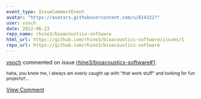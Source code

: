 ```yaml
---
event_type: IssueCommentEvent
avatar: "https://avatars.githubusercontent.com/u/814322?"
user: vsoch
date: 2022-06-23
repo_name: rhine3/bioacoustics-software
html_url: https://github.com/rhine3/bioacoustics-software/issues/1
repo_url: https://github.com/rhine3/bioacoustics-software
---
```


<a href='https://github.com/vsoch' target='_blank'>vsoch</a> commented on issue <a href='https://github.com/rhine3/bioacoustics-software/issues/1' target='_blank'>rhine3/bioacoustics-software#1</a>.

<small>haha, you know me, I always am overly caught up with "that work stuff" and looking for fun projects!!...</small>

<a href='https://github.com/rhine3/bioacoustics-software/issues/1' target='_blank'>View Comment</a>